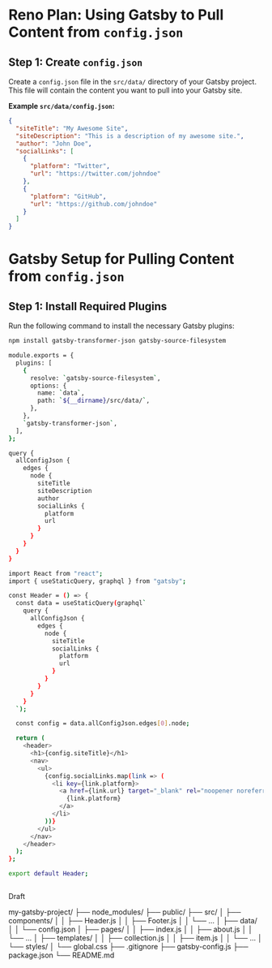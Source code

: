 # Reno Plan: Using Gatsby to Pull Content from `config.json`

## Step 1: Create `config.json`

Create a `config.json` file in the `src/data/` directory of your Gatsby project. This file will contain the content you want to pull into your Gatsby site.

**Example `src/data/config.json`:**

```json
{
  "siteTitle": "My Awesome Site",
  "siteDescription": "This is a description of my awesome site.",
  "author": "John Doe",
  "socialLinks": [
    {
      "platform": "Twitter",
      "url": "https://twitter.com/johndoe"
    },
    {
      "platform": "GitHub",
      "url": "https://github.com/johndoe"
    }
  ]
}
```

# Gatsby Setup for Pulling Content from `config.json`

## Step 1: Install Required Plugins

Run the following command to install the necessary Gatsby plugins:

```bash
npm install gatsby-transformer-json gatsby-source-filesystem

module.exports = {
  plugins: [
    {
      resolve: `gatsby-source-filesystem`,
      options: {
        name: `data`,
        path: `${__dirname}/src/data/`,
      },
    },
    `gatsby-transformer-json`,
  ],
};

query {
  allConfigJson {
    edges {
      node {
        siteTitle
        siteDescription
        author
        socialLinks {
          platform
          url
        }
      }
    }
  }
}

import React from "react";
import { useStaticQuery, graphql } from "gatsby";

const Header = () => {
  const data = useStaticQuery(graphql`
    query {
      allConfigJson {
        edges {
          node {
            siteTitle
            socialLinks {
              platform
              url
            }
          }
        }
      }
    }
  `);

  const config = data.allConfigJson.edges[0].node;

  return (
    <header>
      <h1>{config.siteTitle}</h1>
      <nav>
        <ul>
          {config.socialLinks.map(link => (
            <li key={link.platform}>
              <a href={link.url} target="_blank" rel="noopener noreferrer">
                {link.platform}
              </a>
            </li>
          ))}
        </ul>
      </nav>
    </header>
  );
};

export default Header;



```

Draft

my-gatsby-project/
├── node_modules/
├── public/
├── src/
│ ├── components/
│ │ ├── Header.js
│ │ ├── Footer.js
│ │ └── ...
│ ├── data/
│ │ └── config.json
│ ├── pages/
│ │ ├── index.js
│ │ ├── about.js
│ │ └── ...
│ ├── templates/
│ │ ├── collection.js
│ │ ├── item.js
│ │ └── ...
│ └── styles/
│ └── global.css
├── .gitignore
├── gatsby-config.js
├── package.json
└── README.md

